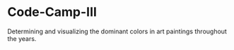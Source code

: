 # Code-Camp-III
Determining and visualizing the dominant colors in art paintings throughout the years. 
